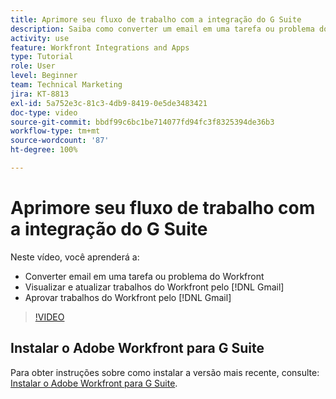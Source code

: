 ```yaml
---
title: Aprimore seu fluxo de trabalho com a integração do G Suite
description: Saiba como converter um email em uma tarefa ou problema do  [!DNL Workfront]  e como visualizar, atualizar e aprovar trabalhos do  [!DNL Workfront]  [!DNL Workfront]  pelo Gmail.
activity: use
feature: Workfront Integrations and Apps
type: Tutorial
role: User
level: Beginner
team: Technical Marketing
jira: KT-8813
exl-id: 5a752e3c-81c3-4db9-8419-0e5de3483421
doc-type: video
source-git-commit: bbdf99c6bc1be714077fd94fc3f8325394de36b3
workflow-type: tm+mt
source-wordcount: '87'
ht-degree: 100%

---
```


# Aprimore seu fluxo de trabalho com a integração do G Suite

Neste vídeo, você aprenderá a:

* Converter email em uma tarefa ou problema do Workfront
* Visualizar e atualizar trabalhos do Workfront pelo [!DNL Gmail]
* Aprovar trabalhos do Workfront pelo [!DNL Gmail]

>[!VIDEO](https://video.tv.adobe.com/v/335114/?quality=12&learn=on&enablevpops=1)

## Instalar o Adobe Workfront para G Suite

Para obter instruções sobre como instalar a versão mais recente, consulte: [Instalar o Adobe Workfront para G Suite](https://experienceleague.adobe.com/docs/workfront/using/adobe-workfront-integrations/workfront-for-g-suite/install-workfront-for-gsuite.html?lang=pt-BR).
